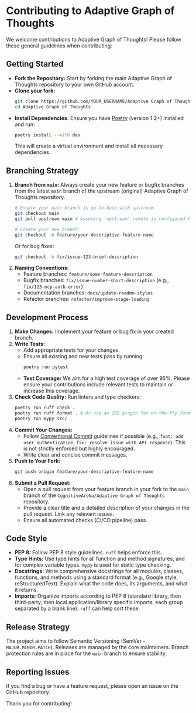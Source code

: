 # Contributing to Adaptive Graph of Thoughts

We welcome contributions to Adaptive Graph of Thoughts! Please follow these general guidelines when contributing:

## Getting Started

*   **Fork the Repository:** Start by forking the main Adaptive Graph of Thoughts repository to your own GitHub account.
*   **Clone your fork:**
    ```bash
    git clone https://github.com/YOUR_USERNAME/Adaptive Graph of Thoughts.git
    cd Adaptive Graph of Thoughts
    ```
*   **Install Dependencies:** Ensure you have [Poetry](https://python-poetry.org/) (version 1.2+) installed and run:
    ```bash
    poetry install --with dev
    ```
    This will create a virtual environment and install all necessary dependencies.

## Branching Strategy

1.  **Branch from `main`:** Always create your new feature or bugfix branches from the latest `main` branch of the upstream (original) Adaptive Graph of Thoughts repository.
    ```bash
    # Ensure your main branch is up-to-date with upstream
    git checkout main
    git pull upstream main # Assuming 'upstream' remote is configured to git@github.com:CognitiveAreNa/Adaptive Graph of Thoughts.git
    
    # Create your new branch
    git checkout -b feature/your-descriptive-feature-name
    ```
    Or for bug fixes:
    ```bash
    git checkout -b fix/issue-123-brief-description
    ```
2.  **Naming Conventions:**
    *   Feature branches: `feature/some-feature-description`
    *   Bugfix branches: `fix/issue-number-short-description` (e.g., `fix/123-mcp-auth-error`)
    *   Documentation branches: `docs/update-readme-styles`
    *   Refactor branches: `refactor/improve-stage-loading`

## Development Process

1.  **Make Changes:** Implement your feature or bug fix in your created branch.
2.  **Write Tests:** 
    *   Add appropriate tests for your changes. 
    *   Ensure all existing and new tests pass by running:
        ```bash
        poetry run pytest
        ```
    *   **Test Coverage:** We aim for a high test coverage of over 95%. Please ensure your contributions include relevant tests to maintain or increase this coverage.
3.  **Check Code Quality:** Run linters and type checkers:
    ```bash
    poetry run ruff check .
    poetry run ruff format . # Or use an IDE plugin for on-the-fly formatting
    poetry run mypy src/
    ```
4.  **Commit Your Changes:** 
    *   Follow [Conventional Commit](https://www.conventionalcommits.org/) guidelines if possible (e.g., `feat: add user authentication`, `fix: resolve issue with API response`). This is not strictly enforced but highly encouraged.
    *   Write clear and concise commit messages.
5.  **Push to Your Fork:**
    ```bash
    git push origin feature/your-descriptive-feature-name
    ```
6.  **Submit a Pull Request:** 
    *   Open a pull request from your feature branch in your fork to the `main` branch of the `CognitiveAreNa/Adaptive Graph of Thoughts` repository.
    *   Provide a clear title and a detailed description of your changes in the pull request. Link any relevant issues.
    *   Ensure all automated checks (CI/CD pipeline) pass.

## Code Style

*   **PEP 8:** Follow PEP 8 style guidelines. `ruff` helps enforce this.
*   **Type Hints:** Use type hints for all function and method signatures, and for complex variable types. `mypy` is used for static type checking.
*   **Docstrings:** Write comprehensive docstrings for all modules, classes, functions, and methods using a standard format (e.g., Google style, reStructuredText). Explain what the code does, its arguments, and what it returns.
*   **Imports:** Organize imports according to PEP 8 (standard library, then third-party, then local application/library specific imports, each group separated by a blank line). `ruff` can help sort these.

## Release Strategy

The project aims to follow Semantic Versioning (SemVer - `MAJOR.MINOR.PATCH`). Releases are managed by the core maintainers. Branch protection rules are in place for the `main` branch to ensure stability.

## Reporting Issues

If you find a bug or have a feature request, please open an issue on the GitHub repository.

Thank you for contributing!
